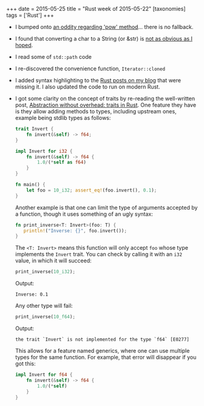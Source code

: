 +++
date = 2015-05-25
title = "Rust week of 2015-05-22"
[taxonomies]
tags = ['Rust']
+++

-   I bumped onto [an oddity regarding 'pow' method]... there is no
    fallback.
-   I found that converting a char to a String (or &str) is [not as
    obvious as I hoped].
-   I read some of `std::path` code
-   I re-discovered the convenience function, `Iterator::cloned`
-   I added syntax highlighting to the [Rust posts on my blog] that were
    missing it. I also updated the code to run on modern Rust.
-   I got some clarity on the concept of traits by re-reading the
    well-written post, [Abstraction without overhead: traits in Rust].
    One feature they have is they allow adding methods to types,
    including upstream ones, example being stdlib types as follows:

    ```rust
    trait Invert {
        fn invert(&self) -> f64;
    }

    impl Invert for i32 {
        fn invert(&self) -> f64 {
            1.0/(*self as f64)
        }
    }

    fn main() {
        let foo = 10_i32; assert_eq!(foo.invert(), 0.1);
    }
    ```

    Another example is that one can limit the type of arguments accepted
    by a function, though it uses something of an ugly syntax:

    ```rust
    fn print_inverse<T: Invert>(foo: T) {
       println!("Inverse: {}", foo.invert());
    }
    ```

    The `<T: Invert>` means this function will only accept `foo` whose
    type implements the `Invert` trait. You can check by calling it with
    an `i32` value, in which it will succeed:

    ```rust
    print_inverse(10_i32);
    ```

    Output:

        Inverse: 0.1

    Any other type will fail:

    ```rust
    print_inverse(10_f64);
    ```

    Output:

        the trait `Invert` is not implemented for the type `f64` [E0277]

    This allows for a feature named generics, where one can use multiple
    types for the same function. For example, that error will disappear
    if you got this:

    ```rust
    impl Invert for f64 {
        fn invert(&self) -> f64 {
            1.0/(*self)
        }
    }
    ```

  [an oddity regarding 'pow' method]: http://stackoverflow.com/q/30413090/321731
  [not as obvious as I hoped]: http://stackoverflow.com/a/28003842/321731
  [Rust posts on my blog]: http://tshepang.net/tags/rust.md
  [Abstraction without overhead: traits in Rust]: http://blog.rust-lang.org/2015/05/11/traits.html
